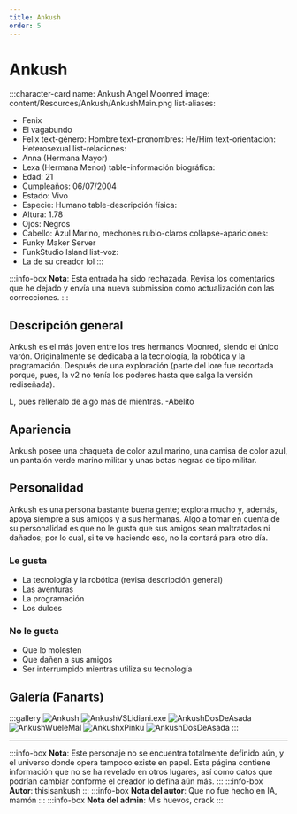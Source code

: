 ```yaml
---
title: Ankush
order: 5
---
```


# Ankush

:::character-card
name: Ankush Angel Moonred
image: content/Resources/Ankush/AnkushMain.png
list-aliases:
  - Fenix
  - El vagabundo
  - Felix
text-género: Hombre
text-pronombres: He/Him
text-orientacion: Heterosexual
list-relaciones:
  - Anna (Hermana Mayor)
  - Lexa (Hermana Menor)
table-información biográfica:
  - Edad: 21
  - Cumpleaños: 06/07/2004
  - Estado: Vivo
  - Especie: Humano
table-descripción física:
  - Altura: 1.78
  - Ojos: Negros
  - Cabello: Azul Marino, mechones rubio-claros
collapse-apariciones:
  - Funky Maker Server
  - FunkStudio Island
list-voz:
  - La de su creador lol
:::

:::info-box
**Nota**: Esta entrada ha sido rechazada. Revisa los comentarios que he dejado y envía una nueva submission como actualización con las correcciones.
:::

## Descripción general

Ankush es el más joven entre los tres hermanos Moonred, siendo el único varón. Originalmente se dedicaba a la tecnología, la robótica y la programación. Después de una exploración (parte del lore fue recortada porque, pues, la v2 no tenía los poderes hasta que salga la versión rediseñada).

L, pues rellenalo de algo mas de mientras.
-Abelito

## Apariencia

Ankush posee una chaqueta de color azul marino, una camisa de color azul, un pantalón verde marino militar y unas botas negras de tipo militar.

## Personalidad

Ankush es una persona bastante buena gente; explora mucho y, además, apoya siempre a sus amigos y a sus hermanas. Algo a tomar en cuenta de su personalidad es que no le gusta que sus amigos sean maltratados ni dañados; por lo cual, si te ve haciendo eso, no la contará para otro día.

### Le gusta
  - La tecnología y la robótica (revisa descripción general)
  - Las aventuras
  - La programación
  - Los dulces

### No le gusta
  - Que lo molesten
  - Que dañen a sus amigos
  - Ser interrumpido mientras utiliza su tecnología

## Galería (Fanarts)

:::gallery
![Ankush](content/Resources/Ankush/AnkushMain.png)
![AnkushVSLidiani.exe](content/Resources/Ankush/Lidiani.exevsankush.png)
![AnkushDosDeAsada](content/Resources/Ankush/Fanartyeah.jpg)
![AnkushWueleMal](content/Resources/Ankush/fenixwuelemal.png)
![AnkushxPinku](content/Resources/Ankush/Pinkuxankush.png)
![AnkushDosDeAsada](content/Resources/Ankush/dosdeasada.png)
:::

---

:::info-box
**Nota**: Este personaje no se encuentra totalmente definido aún, y el universo donde opera tampoco existe en papel. Esta página contiene
información que no se ha revelado en otros lugares, así como datos que podrían cambiar conforme el creador lo defina aún más.
:::
:::info-box
**Autor**: thisisankush
:::
:::info-box
**Nota del autor**: Que no fue hecho en IA, mamón
:::
:::info-box
**Nota del admin**: Mis huevos, crack
:::
